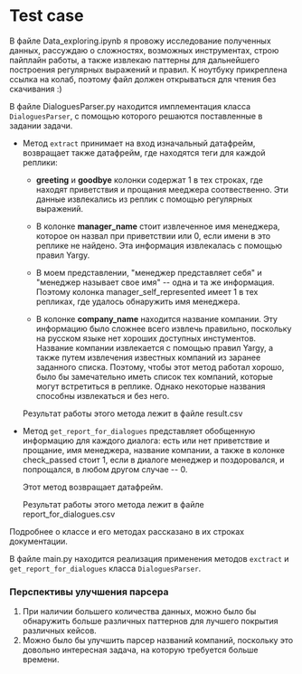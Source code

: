 # Test case

В файле Data_exploring.ipynb я провожу исследование полученных данных, рассуждаю о сложностях, возможных инструментах, строю пайплайн работы, а также извлекаю паттерны для дальнейшего построения регулярных выражений и правил. К ноутбуку прикреплена ссылка на колаб, поэтому файл должен открываться для чтения без скачивания :)

В файле DialoguesParser.py находится имплементация класса `DialoguesParser`, с помощью которого решаются поставленные в задании задачи.
  * Метод `extract` принимает на вход изначальный датафрейм, возвращает также датафрейм, где находятся теги для каждой реплики: 
    * **greeting** и **goodbye** колонки содержат 1 в тех строках, где находят приветствия и прощания мееджера соотвественно. Эти данные извлекались из реплик с помощью регулярных выражений.
    * В колонке **manager_name** стоит извлеченное имя менеджера, которое он назвал при приветствии или 0, если имени в это реплике не найдено. Эта информация извлекалась с помощью правил Yargy.
    
     * В моем представлении, "менеджер представляет себя" и "менеджер называет свое имя" -- одна и та же информация. Поэтому колонка manager_self_represented имеет 1 в тех репликах, где удалось обнаружить имя менеджера.
    
    * В колонке **company_name** находится название компании. Эту информацию было сложнее всего извлечь правильно, поскольку на русском языке нет хороших доступных инстументов. Название компании извлекается с помощью правил Yargy, а также путем извлечения известных компаний из заранее заданного списка. Поэтому, чтобы этот метод работал хорошо, было бы замечательно иметь список тех компаний, которые могут встретиться в реплике. Однако некоторые названия способны извлекаться и без него.
   
    Результат работы этого метода лежит в файле result.csv
   
  * Метод `get_report_for_dialogues` представляет обобщенную информацию для каждого диалога: есть или нет приветствие и прощание, имя менеджера, название компании, а также в колонке check_passed стоит 1, если в диалоге менеджер и поздоровался, и попрощался, в любом другом случае -- 0.
    
    Этот метод возвращает датафрейм.
    
    Результат работы этого метода лежит в файле report_for_dialogues.csv
    
  Подробнее о классе и его методах рассказано в их строках документации.
    
В файле main.py находится реализация применения методов `exctract` и `get_report_for_dialogues` класса `DialoguesParser`.


### Перспективы улучшения парсера
1. При наличии большего количества данных, можно было бы обнаружить больше различных паттернов для лучшего покрытия различных кейсов.
2. Можно было бы улучшить парсер названий компаний, поскольку это довольно интересная задача, на которую требуется больше времени.
